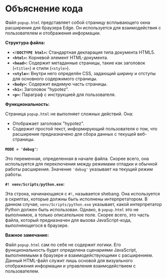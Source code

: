 # Объяснение кода

Файл `popup.html` представляет собой страницу всплывающего окна расширения для браузера Edge.  Он используется для взаимодействия с пользователем и отображения информации.

**Структура файла:**

* **`<!DOCTYPE html>`:**  Стандартная декларация типа документа HTML5.
* **`<html>`:** Корневой элемент HTML-документа.
* **`<head>`:** Содержит метаданные страницы, такие как заголовок (`<title>`) и стили (`<style>`).
* **`<style>`:**  Внутри него определён CSS, задающий ширину и отступы для основного содержимого страницы.
* **`<body>`:**  Содержит видимую часть страницы.
* **`<h1>`:** Заголовок "hypotez".
* **`<p>`:** Параграф с инструкцией для пользователя.

**Функциональность:**

Страница `popup.html` не выполняет сложных действий. Она:

* Отображает заголовок "hypotez".
* Содержит простой текст, информирующий пользователя о том, что расширение предназначено для сбора данных с текущей веб-страницы.

**`MODE = 'debug'`:**

Это переменная, определенная в начале файла.  Скорее всего, она используется для переключения между режимами отладки и обычной работы расширения. Значение `'debug'` указывает на текущий режим работы.

**`#! venv/Scripts/python.exe`:**

Эта строка, начинающаяся с `#!`, называется shebang.  Она используется в скриптах, которые должны быть исполнены интерпретатором. В данном случае, `venv/Scripts/python.exe` указывает, какой интерпретатор Python должен быть использован.  Однако, в `popup.html` это не выполнимое, а только описательное поле.  Скорее всего, это часть файла, который предназначен для вызова JavaScript-кода, выполняющегося в браузере.

**Важное замечание:**

Файл `popup.html` сам по себе не содержит логики.  Его функциональность будет определена сценариями JavaScript, выполняемыми в браузере и взаимодействующими с расширением.  Данный HTML-файл служит лишь основой для визуального отображения информации и управления взаимодействием с пользователем.